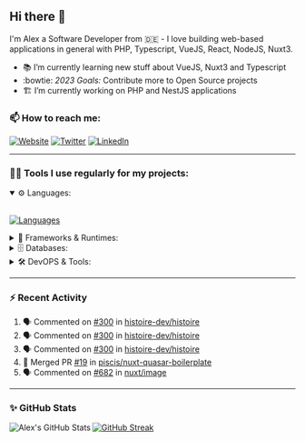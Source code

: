 ## Hi there :wave:

I'm Alex a Software Developer from 🇩🇪 - I love building web-based applications in general with PHP, Typescript, VueJS, React, NodeJS, Nuxt3.

- :books: I’m currently learning new stuff about VueJS, Nuxt3 and Typescript
- :bowtie: *2023 Goals:* Contribute more to Open Source projects
- :building_construction: I’m currently working on PHP and NestJS applications

### 📫 How to reach me:

[![Website](https://img.shields.io/website?label=piscis.io&style=for-the-badge&url=https%3A%2F%2Fpiscis.io)](https://piscis.io)
[![Twitter](https://img.shields.io/badge/Twitter-1DA1F2?style=for-the-badge&logo=twitter&logoColor=white)](https://twitter.com/intent/follow?original_referer=https%3A%2F%2Fgithub.com%2Fpiscis&screen_name=piscis168)
[![LinkedIn](https://img.shields.io/badge/LinkedIn-0077B5?style=for-the-badge&logo=linkedin&logoColor=white)](https://linkedin.com/in/alexanderpirsig)

---
### 👨‍💻 Tools I use regularly for my projects:

<details open>
<summary>⚙️ Languages:</summary>
<br>

[![Languages](https://skillicons.dev/icons?i=php,js,ts,sass,css,workers&perline=6)](https://github.com/piscis/)
</details>

<details>
<summary>🤖 Frameworks & Runtimes:</summary>
<br>

[![Frameworks & Runtimes](https://skillicons.dev/icons?i=wordpress,vue,nestjs,nuxtjs,vite,prisma,nodejs,react&perline=6)](https://github.com/piscis/)
</details>


<details>
<summary>🗄️ Databases:</summary>
<br>

[![Databases](https://skillicons.dev/icons?i=mysql,mongodb,redis&perline=6)](https://github.com/piscis/)
</details>

<details>
<summary>🛠️ DevOPS & Tools:</summary>
<br>

[![DevOPS & Tools](https://skillicons.dev/icons?i=bash,docker,git,gitlab,github,cloudflare,vscode&perline=6)](https://github.com/piscis/)
</details>

----

### :zap: Recent Activity

<!--START_SECTION:activity-->
1. 🗣 Commented on [#300](https://github.com/histoire-dev/histoire/issues/300) in [histoire-dev/histoire](https://github.com/histoire-dev/histoire)
2. 🗣 Commented on [#300](https://github.com/histoire-dev/histoire/issues/300) in [histoire-dev/histoire](https://github.com/histoire-dev/histoire)
3. 🗣 Commented on [#300](https://github.com/histoire-dev/histoire/issues/300) in [histoire-dev/histoire](https://github.com/histoire-dev/histoire)
4. 🎉 Merged PR [#19](https://github.com/piscis/nuxt-quasar-boilerplate/pull/19) in [piscis/nuxt-quasar-boilerplate](https://github.com/piscis/nuxt-quasar-boilerplate)
5. 🗣 Commented on [#682](https://github.com/nuxt/image/issues/682) in [nuxt/image](https://github.com/nuxt/image)
<!--END_SECTION:activity-->

----

### ✨ GitHub Stats
  <img align="left" alt="Alex's GitHub Stats" src="https://github-readme-stats.piscis.vercel.app/api?username=piscis&show_icons=true&hide_border=true&count_private=true&show_icons=true" />

[![GitHub Streak](https://streak-stats.demolab.com/?user=piscis&theme=light)](https://github.com/piscis)

[website]: https://piscis.io
[twitter]: https://twitter.com/piscis168
[linkedin]: https://linkedin.com/in/alexanderpirsig
